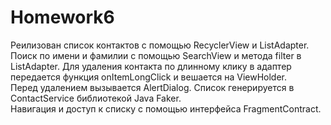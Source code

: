 # Homework6
Реилизован список контактов с помощью RecyclerView и ListAdapter. <br/>
Поиск по имени и фамилии с помощью SearchView и метода filter в ListAdapter.
Для удаления контакта по длинному клику в адаптер передается функция onItemLongClick и вешается на ViewHolder.<br/>
Перед удалением вызывается AlertDialog.
Список генерируется в ContactService библиотекой Java Faker.<br/>
Навигация и доступ к списку с помощью интерфейса FragmentContract.
